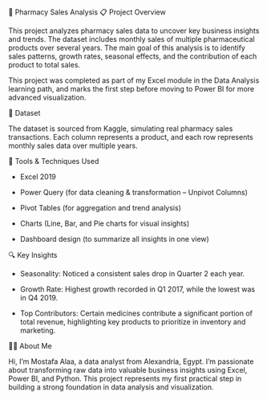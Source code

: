 🧠 Pharmacy Sales Analysis
📋 Project Overview

This project analyzes pharmacy sales data to uncover key business insights and trends.
The dataset includes monthly sales of multiple pharmaceutical products over several years.
The main goal of this analysis is to identify sales patterns, growth rates, seasonal effects, and the contribution of each product to total sales.

This project was completed as part of my Excel module in the Data Analysis learning path, and marks the first step before moving to Power BI for more advanced visualization.

💾 Dataset

The dataset is sourced from Kaggle, simulating real pharmacy sales transactions.
Each column represents a product, and each row represents monthly sales data over multiple years.

🧰 Tools & Techniques Used

  - Excel 2019

  - Power Query (for data cleaning & transformation – Unpivot Columns)

  - Pivot Tables (for aggregation and trend analysis)

  - Charts (Line, Bar, and Pie charts for visual insights)

  - Dashboard design (to summarize all insights in one view)

🔍 Key Insights

  - Seasonality: Noticed a consistent sales drop in Quarter 2 each year.

  - Growth Rate: Highest growth recorded in Q1 2017, while the lowest was in Q4 2019.

  - Top Contributors: Certain medicines contribute a significant portion of total revenue, highlighting key products to prioritize in inventory and marketing.

👨‍💻 About Me

Hi, I’m Mostafa Alaa, a data analyst from Alexandria, Egypt.
I’m passionate about transforming raw data into valuable business insights using Excel, Power BI, and Python.
This project represents my first practical step in building a strong foundation in data analysis and visualization.
